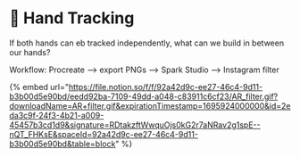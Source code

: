 # 💙 Hand Tracking

If both hands can eb tracked independently, what can we build in between our hands?

Workflow: Procreate --> export PNGs --> Spark Studio --> Instagram filter

{% embed url="https://file.notion.so/f/f/92a42d9c-ee27-46c4-9d11-b3b00d5e90bd/eedd92ba-7109-49dd-a048-c83911c6cf23/AR_filter.gif?downloadName=AR+filter.gif&expirationTimestamp=1695924000000&id=2eda3c9f-24f3-4b21-a009-45457b3cd1d9&signature=RDtakzftWwquOjs0kG2r7aNRav2g1spE--nQT_FHKsE&spaceId=92a42d9c-ee27-46c4-9d11-b3b00d5e90bd&table=block" %}

